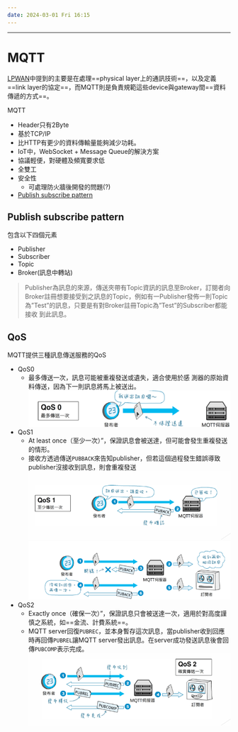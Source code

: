 ```yaml
---
date: 2024-03-01 Fri 16:15
---
```

---

# MQTT

[LPWAN](./LPWAN.md)中提到的主要是在處理==physical layer上的通訊技術==，以及定義==link layer的協定==，而MQTT則是負責規範這些device與gateway間==資料傳遞的方式==。

MQTT
+ Header只有2Byte
+ 基於TCP/IP
+ 比HTTP有更少的資料傳輸量能夠減少功耗。
+ IoT中，WebSocket + Message Queue的解決方案
+ 協議輕便，對硬體及頻寬要求低
+ 全雙工
+ 安全性
	+ 可處理防火牆後開發的問題(?)
+ [ Publish subscribe pattern](<##  Publish subscribe pattern>)

##  Publish subscribe pattern

包含以下四個元素
+ Publisher
+ Subscriber
+ Topic
+ Broker(訊息中轉站)

> Publisher為訊息的來源，傳送夾帶有Topic資訊的訊息至Broker，訂閱者向 Broker註冊想要接受到之訊息的Topic，例如有一Publisher發佈一則Topic 為”Test”的訊息，只要是有對Broker註冊Topic為”Test”的Subscriber都能接收 到此訊息。


## QoS

MQTT提供三種訊息傳送服務的QoS
+ QoS0
	+ 最多傳送一次，訊息可能被重複發送或遺失，適合使用於感 測器的原始資料傳送，因為下一則訊息將馬上被送出。
	![QoS0](../image/QoS0.png)
+ QoS1
	+ At least once（至少一次）”，保證訊息會被送達，但可能會發生重複發送 的情形。
	+ 接收方透過傳送`PUBBACK`來告知publisher，但若這個過程發生錯誤導致publisher沒接收到訊息，則會重複發送
	![QoS11](../image/QoS11.png)
	![Qos12](../image/QoS12.png)
+ QoS2
	+ Exactly once（確保一次）”，保證訊息只會被送達一次，適用於對高度謹 慎之系統，如==金流、計費系統==。
	+ MQTT server回復`PUBREC`，並本身暫存這次訊息，當publisher收到回應時再回傳`PUBREL`讓MQTT server發出訊息。在server成功發送訊息後會回傳`PUBCOMP`表示完成。
	![QoS2](../image/QoS2.png)

